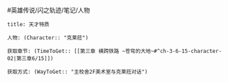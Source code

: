 #英雄传说/闪之轨迹/笔记/人物
```ad-note
title: 天才特质

人物: (Character:: "克莱菈")

获取章节: (TimeToGet:: [[第三章 横跨铁路 ~苍穹的大地~#^ch-3-6-15-character-02|第三章6/15]])

获取方式: (WayToGet:: "主校舍2F美术室与克莱菈对话")

```
